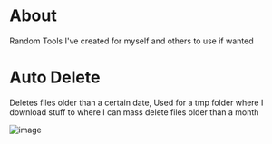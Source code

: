 # About
Random Tools I've created for myself and others to use if wanted

# Auto Delete
Deletes files older than a certain date, Used for a tmp folder where I download stuff to where I can mass delete files older than a month

![image](https://user-images.githubusercontent.com/12277625/165379231-9531d2a1-c852-47bf-b318-b37acd0897a6.png)
